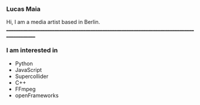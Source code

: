 ### Lucas Maia

Hi, I am a media artist based in Berlin. 
[__________________________________________________________________________________________](https://www.solidbackgrounds.com/images/2048x2048/2048x2048-international-klein-blue-solid-color-background.jpg)

### I am interested in

- Python
- JavaScript
- Supercollider
- C++
- FFmpeg
- openFrameworks
